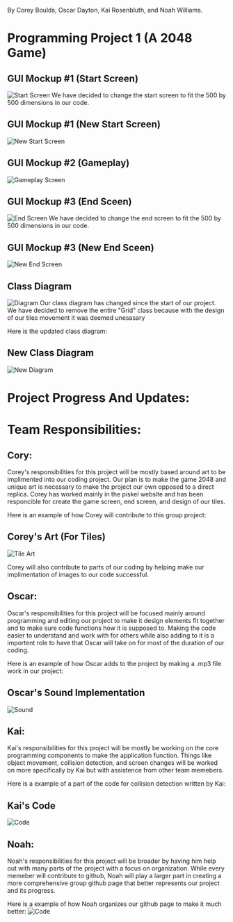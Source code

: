 By Corey Boulds, Oscar Dayton, Kai Rosenbluth, and Noah Williams. 


# Programming Project 1 (A 2048 Game) 



## GUI Mockup #1 (Start Screen) 
![Start Screen](https://github.com/Kair12345/GroupProject/blob/gh-pages/Images/2048TitleScreen.png?raw=true)
We have decided to change the start screen to fit the 500 by 500 dimensions in our code. 
## GUI Mockup #1 (New Start Screen)
![New Start Screen]()

## GUI Mockup #2 (Gameplay) 
![Gameplay Screen](https://github.com/Kair12345/GroupProject/blob/gh-pages/Images/2048Gameplay.png?raw=true)

## GUI Mockup #3 (End Sceen) 
![End Screen](https://github.com/Kair12345/GroupProject/blob/gh-pages/Images/2048YouLost.png?raw=true)
We have decided to change the end screen to fit the 500 by 500 dimensions in our code. 
## GUI Mockup #3 (New End Sceen) 
![New End Screen]()

## Class Diagram 
![Diagram](https://github.com/Kair12345/GroupProject/blob/gh-pages/Images/2048Diagram.png?raw=true)
Our class diagram has changed since the start of our project. We have decided to remove the entire "Grid" class because with the design of our tiles movement it was deemed unesasary 

Here is the updated class diagram: 
## New Class Diagram 
![New Diagram](https://github.com/Kair12345/GroupProject/blob/gh-pages/Images/UpdatedClassDiagram.png?raw=true)


# Project Progress And Updates: 



# Team Responsibilities:  

## Cory: 
Corey's responsibilities for this project will be mostly based around art to be implimented into our coding project. Our plan is to make the game 2048 and unique art is necessary to make the project our own opposed to a direct replica. Corey has worked mainly in the piskel website and has been responcible for create the game screen, end screen, and design of our tiles. 

Here is an example of how Corey will contribute to this group project: 
## Corey's Art (For Tiles) 
![Tile Art](https://github.com/Kair12345/GroupProject/blob/gh-pages/Images/CoreyTileArt.png?raw=true)

Corey will also contribute to parts of our coding by helping make our implimentation of images to our code successful.  


## Oscar: 
Oscar's responsibilities for this project will be focused mainly around programming and editing our project to make it design elements fit together and to make sure code functions how it is supposed to. Making the code easier to understand and work with for others while also adding to it is a importent role to have that Oscar will take on for most of the duration of our coding.

Here is an example of how Oscar adds to the project by making a .mp3 file work in our project: 
## Oscar's Sound Implementation  
![Sound](https://github.com/Kair12345/GroupProject/blob/gh-pages/Images/OscarSoundContribution.png?raw=true)

## Kai: 
Kai's responsibilities for this project will be mostly be working on the core programming components to make the application function. Things like object movement, collision detection, and screen changes will be worked on more specifically by Kai but with assistence from other team memebers. 

Here is a example of a part of the code for collision detection written by Kai: 
## Kai's Code 
![Code](https://github.com/Kair12345/GroupProject/blob/gh-pages/Images/KaiCodeContribution.png?raw=true)

## Noah: 
Noah's responsibilities for this project will be broader by having him help out with many parts of the project with a focus on organization. While every memeber will contribute to github, Noah will play a larger part in creating a more comprehensive group github page that better represents our project and its progress. 

Here is a example of how Noah organizes our github page to make it much better: 
![Code](https://github.com/Kair12345/GroupProject/blob/gh-pages/Images/NoahOrganization.png?raw=true) 






